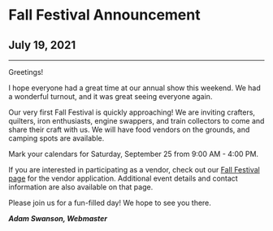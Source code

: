 # Fall Festival Announcement

## July 19, 2021

---

Greetings!

I hope everyone had a great time at our annual show this weekend. We had a wonderful turnout, and it was great seeing everyone again.

Our very first Fall Festival is quickly approaching! We are inviting crafters, quilters, iron enthusiasts, engine swappers, and train collectors to come and share their craft with us. We will have food vendors on the grounds, and camping spots are available.

Mark your calendars for Saturday, September 25 from 9:00 AM - 4:00 PM.

If you are interested in participating as a vendor, check out our [Fall Festival page](/fall-festival) for the vendor application. Additional event details and contact information are also available on that page.

Please join us for a fun-filled day! We hope to see you there.

***Adam Swanson, Webmaster***
